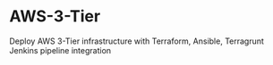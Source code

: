 # AWS-3-Tier
Deploy AWS 3-Tier infrastructure with Terraform, Ansible, Terragrunt Jenkins pipeline integration

